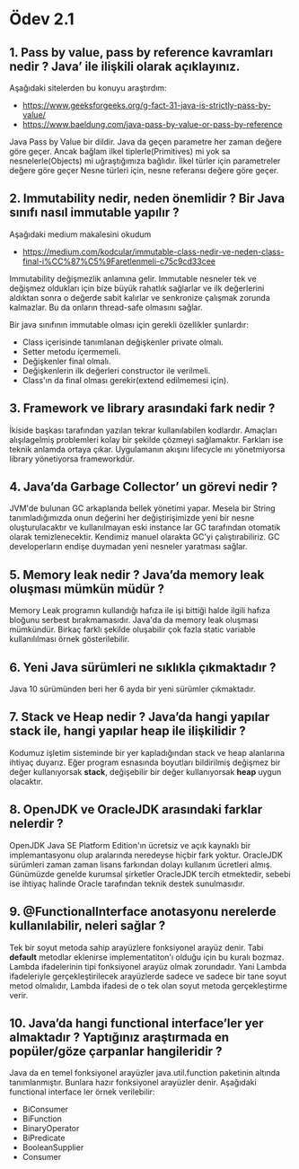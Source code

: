 # Ödev 2.1 

## 1. Pass by value, pass by reference kavramları nedir ? Java’ ile ilişkili olarak açıklayınız.

Aşağıdaki sitelerden bu konuyu araştırdım:
- https://www.geeksforgeeks.org/g-fact-31-java-is-strictly-pass-by-value/
- https://www.baeldung.com/java-pass-by-value-or-pass-by-reference

Java Pass by Value bir dildir. Java da geçen parametre her zaman değere göre geçer. Ancak bağlam ilkel tiplerle(Primitives) mi yok sa nesnelerle(Objects) mi uğraştığımıza bağlıdır. İlkel türler için parametreler değere göre geçer Nesne türleri için, nesne referansı değere göre geçer.

## 2. Immutability nedir, neden önemlidir ? Bir Java sınıfı nasıl immutable yapılır ?

Aşağıdaki medium makalesini okudum
- https://medium.com/kodcular/immutable-class-nedir-ve-neden-class-final-i%CC%87%C5%9Faretlenmeli-c75c9cd33cee

Immutability değişmezlik anlamına gelir. Immutable nesneler tek ve değişmez oldukları için bize büyük rahatlık sağlarlar ve ilk değerlerini aldıktan sonra o değerde sabit kalırlar ve senkronize çalışmak zorunda kalmazlar. Bu da onların thread-safe olmasını sağlar.

Bir java sınıfının immutable olması için gerekli özellikler şunlardır:

- Class içerisinde tanımlanan değişkenler private olmalı.
- Setter metodu içermemeli.
- Değişkenler final olmalı.
- Değişkenlerin ilk değerleri constructor ile verilmeli.
- Class'ın da final olması gerekir(extend edilmemesi için).

## 3. Framework ve library arasındaki fark nedir ?

İkiside başkası tarafından yazılan tekrar kullanılabilen kodlardır. Amaçları alışılagelmiş problemleri kolay bir şekilde çözmeyi sağlamaktır. Farkları ise teknik anlamda ortaya çıkar. Uygulamanın akışını lifecycle ını yönetmiyorsa library yönetiyorsa frameworkdür.

## 4. Java’da Garbage Collector’ un görevi nedir ?

JVM'de bulunan GC arkaplanda bellek yönetimi yapar. Mesela bir String tanımladığımızda onun değerini her değiştirişimizde yeni bir nesne oluşturulacaktır ve kullanılmayan eski instance lar GC tarafından otomatik olarak temizlenecektir. Kendimiz manuel olarakta GC'yi çalıştırabiliriz. GC developerların endişe duymadan yeni nesneler yaratması sağlar.

## 5. Memory leak nedir ? Java’da memory leak oluşması mümkün müdür ?

Memory Leak programın kullandığı hafıza ile işi bittiği halde ilgili hafıza bloğunu serbest bırakmamasıdır. Java'da da memory leak oluşması mümkündür. Birkaç farklı şekilde oluşabilir çok fazla static variable kullanılılması örnek gösterilebilir.

## 6. Yeni Java sürümleri ne sıklıkla çıkmaktadır ?

Java 10 sürümünden beri her 6 ayda bir yeni sürümler çıkmaktadır.

## 7. Stack ve Heap nedir ? Java’da hangi yapılar stack ile, hangi yapılar heap ile ilişkilidir ?

Kodumuz işletim sisteminde bir yer kapladığından stack ve heap alanlarına ihtiyaç duyarız. Eğer program esnasında boyutları bildirilmiş değişmez bir değer kullanıyorsak **stack**, değişebilir bir değer kullanıyorsak **heap** uygun olacaktır.

## 8. OpenJDK ve OracleJDK arasındaki farklar nelerdir ?

OpenJDK Java SE Platform Edition'ın ücretsiz ve açık kaynaklı bir implemantasyonu olup aralarında neredeyse hiçbir fark yoktur. OracleJDK sürümleri zaman zaman lisans farkından dolayı kullanım ücretleri almış. Günümüzde genelde kurumsal şirketler OracleJDK tercih etmektedir, sebebi ise ihtiyaç halinde Oracle tarafından teknik destek sunulmasıdır.

## 9. @FunctionalInterface anotasyonu nerelerde kullanılabilir, neleri sağlar ?

Tek bir soyut metoda sahip arayüzlere fonksiyonel arayüz denir. Tabi **default** metodlar eklenirse implementatiton'ı olduğu için bu kuralı bozmaz. Lambda ifadelerinin tipi fonksiyonel arayüz olmak zorundadır. Yani Lambda ifadeleriyle gerçekleştirilecek arayüzlerde sadece ve sadece bir tane soyut metod olmalıdır, Lambda ifadesi de o tek olan soyut metoda gerçekleştirme verir.

## 10. Java’da hangi functional interface’ler yer almaktadır ? Yaptığınız araştırmada en popüler/göze çarpanlar hangileridir ?

Java da en temel fonksiyonel arayüzler java.util.function paketinin altında tanımlanmıştır. Bunlara hazır fonksiyonel arayüzler denir. Aşağıdaki functional interface ler örnek verilebilir:

- BiConsumer
- BiFunction
- BinaryOperator
- BiPredicate
- BooleanSupplier
- Consumer
